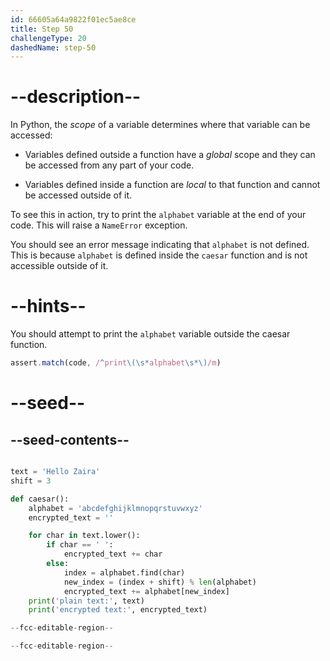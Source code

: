 ```yaml
---
id: 66605a64a9822f01ec5ae8ce
title: Step 50
challengeType: 20
dashedName: step-50
---
```


# --description--

In Python, the *scope* of a variable determines where that variable can be accessed:

- Variables defined outside a function have a *global* scope and they can be accessed from any part of your code.

- Variables defined inside a function are *local* to that function and cannot be accessed outside of it.

To see this in action, try to print the `alphabet` variable at the end of your code. This will raise a `NameError` exception.

You should see an error message indicating that `alphabet` is not defined. This is because `alphabet` is defined inside the `caesar` function and is not accessible outside of it.

# --hints--

You should attempt to print the `alphabet` variable outside the caesar function.

```js
assert.match(code, /^print\(\s*alphabet\s*\)/m)
```

# --seed--

## --seed-contents--

```py

text = 'Hello Zaira'
shift = 3

def caesar():
    alphabet = 'abcdefghijklmnopqrstuvwxyz'
    encrypted_text = ''

    for char in text.lower():
        if char == ' ':
            encrypted_text += char
        else:
            index = alphabet.find(char)
            new_index = (index + shift) % len(alphabet)
            encrypted_text += alphabet[new_index]
    print('plain text:', text)
    print('encrypted text:', encrypted_text)

--fcc-editable-region--

--fcc-editable-region--
```
